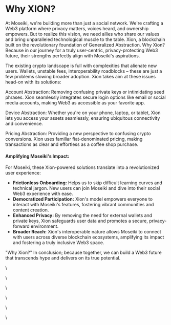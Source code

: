 # Why XION?

At Moseiki, we're building more than just a social network. We're crafting a Web3 platform where privacy matters, voices heard, and ownership empowers. But to realize this vision, we need allies who share our values and bring unparalleled technological muscle to the table. Xion, a blockchain built on the revolutionary foundation of Generalized Abstraction. Why Xion? Because in our journey for a truly user-centric, privacy-protecting Web3 future, their strengths perfectly align with Moseiki's aspirations.

The existing crypto landscape is full with complexities that alienate new users. Wallets, unstable fees, interoperability roadblocks – these are just a few problems slowing broader adoption. Xion takes aim at these issues head-on with its solutions:

Account Abstraction: Removing confusing private keys or intimidating seed phrases. Xion seamlessly integrates secure login options like email or social media accounts, making Web3 as accessible as your favorite app.

Device Abstraction: Whether you're on your phone, laptop, or tablet, Xion lets you access your assets seamlessly, ensuring ubiquitous connectivity and convenience.

Pricing Abstraction: Providing a new perspective to confusing crypto conversions. Xion uses familiar fiat-denominated pricing, making transactions as clear and effortless as a coffee shop purchase.

#### Amplifying Moseiki's Impact:

For Moseiki, these Xion-powered solutions translate into a revolutionized user experience:

* **Frictionless Onboarding:** Helps us to skip difficult learning curves and technical jargon. New users can join Moseiki and dive into their social Web3 experience with ease.
* **Democratized Participation:** Xion's model empowers everyone to interact with Moseiki's features, fostering vibrant communities and content creation.
* **Enhanced Privacy:** By removing the need for external wallets and private keys, Xion safeguards user data and promotes a secure, privacy-forward environment.
* **Broader Reach:** Xion's interoperable nature allows Moseiki to connect with users across diverse blockchain ecosystems, amplifying its impact and fostering a truly inclusive Web3 space.

"Why Xion?" In conclusion; because together, we can build a Web3 future that transcends hype and delivers on its true potential.





\




\




\




\




\


\
